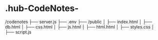 # .hub-CodeNotes-
/codenotes
 ├── server.js
 ├── .env
 ├── /public
 │    ├── index.html
 │    ├── db.html
 │    ├── css.html
 │    ├── js.html
 │    ├── html.html
 │    ├── styles.css
 │    ├── script.js

